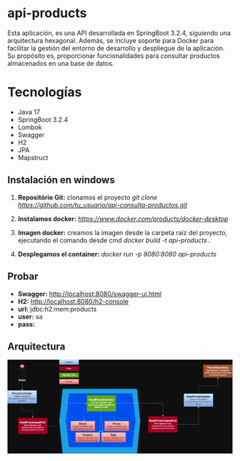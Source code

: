 # api-products
Esta aplicación, es una API desarrollada en SpringBoot 3.2.4, siguiendo una arquitectura hexagonal. Además, se incluye soporte para Docker para facilitar la gestión del entorno de desarrollo y despliegue de la aplicación.
Su propósito es, proporcionar funcionalidades para consultar productos almacenados en una base de datos. 


# Tecnologías
* Java 17
* SpringBoot 3.2.4
* Lombok
* Swagger
* H2
* JPA
* Mapstruct


## Instalación en windows
1. **Repositório Git:** clonamos el proyecto  _git clone https://github.com/tu_usuario/api-consulta-productos.git_

2. **Instalamos docker:**  _https://www.docker.com/products/docker-desktop_

3. **Imagen docker:** creamos la imagen desde la carpeta raíz del proyecto, ejecutando el comando desde cmd _docker build -t api-products ._

4. **Desplegamos el container:**  _docker run -p 8080:8080 api-products_

## Probar
- **Swagger:** [http://localhost:8080/swagger-ui.html](http://localhost:8080/swagger-ui.html)
- **H2:** [http://localhost:8080/h2-console](http://localhost:8080/h2-console)
-	 **url:** jdbc:h2:mem:products
-	 **user:** sa
-	 **pass:** 

## Arquitectura
![arquitectura.png](arquitectura.png)
